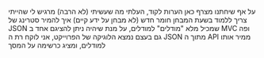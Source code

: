 על אף שיחתנו מצרף כאן הערות לקוד, 
העלתי מה שעשיתי (לא הרבה) מרגיש לי שהייתי צריך ללמוד בשעת המבחן חומר חדש (לא מבחן על ידע קיים) איך להמיר סטרינג של JSON שמכיל מלא "מודלים" למודלים, על מנת שיהיה ניתן להציגם אחד ב MVC 
ופה גם בעצם נמצא הלוגיקה של הפרוייקט, אני לוקח רת ה JSON מתוך ה API ממיר אותו למודלים, ומציג כרשימה על המסך
